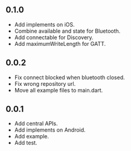 ## 0.1.0

- Add implements on iOS.
- Combine available and state for Bluetooth.
- Add connectable for Discovery.
- Add maximumWriteLength for GATT.

## 0.0.2

- Fix connect blocked when bluetooth closed.
- Fix wrong repository url.
- Move all example files to main.dart.

## 0.0.1

- Add central APIs.
- Add implements on Android.
- Add example.
- Add test.
